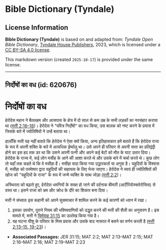 # Bible Dictionary (Tyndale)

## License Information

**Bible Dictionary (Tyndale)** is based on and adapted from: _Tyndale Open Bible Dictionary_, [Tyndale House Publishers](https://tyndaleopenresources.com/), 2023, which is licensed under a [CC BY-SA 4.0 license](https://creativecommons.org/licenses/by-sa/4.0/legalcode.en).

This markdown version (created `2025-10-17`) is provided under the same license.



--------------------------------

## निर्दोषों का वध (id: 620676)

निर्दोषों का वध
===============

हेरोदेस महान ने बैतलहम और आसपास के क्षेत्र में दो साल से कम उम्र के सभी लड़कों का नरसंहार कराया था ([मत्ती 2:16–18](https://ref.ly/Matt2:16-Matt2:18))। हेरोदेस ने "पवित्र निर्दोषों" का वध किया, उस बालक को नष्ट करने के प्रयास में जिसके बारे में ज्योतिषियों ने उन्हें बताया था।

हालाँकि मत्ती यह नहीं बताते कि हेरोदेस ने ऐसा क्यों किया, अन्य इतिहासकार हमें बताते हैं कि हेरोदेस राजा के रूप में अपनी शक्ति के बारे में अत्यधिक ईर्ष्यालु था। उसे अपने ही परिवार से अपनी सत्ता का प्रतिद्वंद्वी होने का इस हद तक डर था कि उसने अपनी पत्नी और अपने कई बेटों को मौत के घाट उतार दिया। हेरोदेस के राज्य में, कई लोग मसीह के आने की आशा करते थे और उसके बारे में चर्चा करते थे। कुछ लोग तो यहाँ तक कहते थे कि वे मसीहा हैं। मसीहा वादा किया गया उद्धारकर्ता या अगुवा है। यहूदियों के विश्वास में, मसीहा को परमेश्वर द्वारा यहूदियों की सहायता के लिए भेजा जाएगा। हेरोदेस ने स्वयं ही ज्योतिषियों की खोज को "यहूदियों के राजा" के रूप में जन्मे व्यक्ति के साथ जोड़ा ([मत्ती 2:2](https://ref.ly/Matt2:2))।

अस्थिरता को बढ़ाते हुए, हेरोदेस धमनियों के सख्त हो जाने की दर्दनाक बीमारी (आर्टेरियोस्क्लेरोसिस) से ग्रस्त था। इसने राजा को भ्रम और क्रोध के दौरे का शिकार बना दिया।

मत्ती ने संभवतः इस कहानी को अपने सुसमाचार में शामिल करने के कई कारणों को ध्यान में रखा।

1. इसका उपयोग, पुराने नियम की भविष्यवाणियों को उद्धृत करने की मत्ती की शैली का अनुसरण है। इस मामले में, मत्ती ने [यिर्मयाह 31:15](https://ref.ly/Jer31:15) का उल्लेख किया गया है।
2. यह घटना यीशु के परिवार के मिस्र प्रवास और उसके बाद नासरत में बसने का वर्णन करती है ([मत्ती 2:13–15, 19–23](https://ref.ly/Matt2:13-Matt2:15,Matt2:19-Matt2:23))।

* **Associated Passages:** JER 31:15; MAT 2:2; MAT 2:13–MAT 2:15; MAT 2:16–MAT 2:18; MAT 2:19–MAT 2:23

